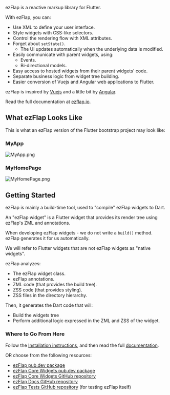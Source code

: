 ezFlap is a reactive markup library for Flutter.

With ezFlap, you can:

* Use XML to define your user interface.
* Style widgets with CSS-like selectors.
* Control the rendering flow with XML attributes.
* Forget about `setState()`.
	* The UI updates automatically when the underlying data is modified.
* Easily communicate with parent widgets, using:
	* Events.
	* Bi-directional models.
* Easy access to hosted widgets from their parent widgets' code.
* Separate business logic from widget tree building.
* Easier conversion of Vuejs and Angular web applications to Flutter.

ezFlap is inspired by [Vuejs](https://vuejs.org/) and a little bit by [Angular](https://angular.io/).

Read the full documentation at [ezflap.io](https://www.ezflap.io/essentials/introduction/introduction.html).

## What ezFlap Looks Like
This is what an ezFlap version of the Flutter bootstrap project may look like:

### MyApp
![MyApp.png](https://www.ezflap.io/assets/external/MyApp.png)

### MyHomePage
![MyHomePage.png](https://www.ezflap.io/assets/external/MyHomePage.png)


## Getting Started
ezFlap is mainly a build-time tool, used to "compile" ezFlap widgets to Dart.

An "ezFlap widget" is a Flutter widget that provides its render tree using ezFlap's ZML and annotations.

When developing ezFlap widgets - we do not write a `build()` method. ezFlap generates it for us automatically.

We will refer to Flutter widgets that are not ezFlap widgets as "native widgets".

ezFlap analyzes:
 * The ezFlap widget class.
 * ezFlap annotations.
 * ZML code (that provides the build tree).
 * ZSS code (that provides styling).
 * ZSS files in the directory hierarchy.

Then, it generates the Dart code that will:
 * Build the widgets tree
 * Perform additional logic expressed in the ZML and ZSS of the widget.

### Where to Go From Here
Follow the [Installation instructions](https://www.ezflap.io/essentials/installation/installation.html), and then read
the full [documentation](https://www.ezflap.io/essentials/introduction/introduction.html).

OR choose from the following resources:
 * [ezFlap pub.dev package](https://pub.dev/packages/ezflap)
 * [ezFlap Core Widgets pub.dev package](https://pub.dev/packages/ezflap_widgets)
 * [ezFlap Core Widgets GitHub repository](https://github.com/ozlao/ezflap_widgets)
 * [ezFlap Docs GitHub repository](https://github.com/ozlao/ezflap_docs)
 * [ezFlap Tests GitHub repository](https://github.com/ozlao/ezflap_tests) (for testing ezFlap itself)
